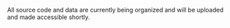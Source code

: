 All source code and data are currently being organized and will be uploaded and made accessible shortly.
